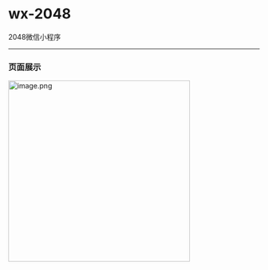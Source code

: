 # wx-2048

2048微信小程序

---

### 页面展示

<img title="" src="https://s2.loli.net/2022/04/03/2RQTxujLY5W4A6f.png" alt="image.png" width="364">
